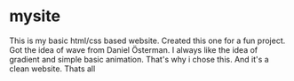 # mysite
This is my basic html/css based website. Created this one for a fun project. Got the idea of wave from Daniel Österman.
I always like the idea of gradient and simple basic animation. That's why i chose this. And it's a clean website. Thats all
